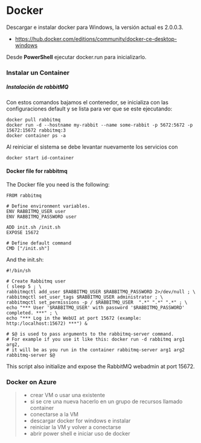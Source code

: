 # Docker

Descargar e instalar docker para Windows, la versión actual es 2.0.0.3.
- https://hub.docker.com/editions/community/docker-ce-desktop-windows

Desde **PowerShell** ejecutar docker.run para inicializarlo.

### Instalar un Container

##### Instalación de rabbitMQ
Con estos comandos bajamos el contenedor, se inicializa con las configuraciones default y se lista para ver que se este ejecutando:
```docker
docker pull rabbitmq
docker run -d --hostname my-rabbit --name some-rabbit -p 5672:5672 -p 15672:15672 rabbitmq:3
docker container ps -a
```

Al reiniciar el sistema se debe levantar nuevamente los servicios con
```docker
docker start id-container
```

#### Docker file for rabbitmq
The Docker file you need is the following:

```
FROM rabbitmq

# Define environment variables.
ENV RABBITMQ_USER user
ENV RABBITMQ_PASSWORD user

ADD init.sh /init.sh
EXPOSE 15672

# Define default command
CMD ["/init.sh"]
```

And the init.sh:

```
#!/bin/sh

# Create Rabbitmq user
( sleep 5 ; \
rabbitmqctl add_user $RABBITMQ_USER $RABBITMQ_PASSWORD 2>/dev/null ; \
rabbitmqctl set_user_tags $RABBITMQ_USER administrator ; \
rabbitmqctl set_permissions -p / $RABBITMQ_USER  ".*" ".*" ".*" ; \
echo "*** User '$RABBITMQ_USER' with password '$RABBITMQ_PASSWORD' completed. ***" ; \
echo "*** Log in the WebUI at port 15672 (example: http:/localhost:15672) ***") &

# $@ is used to pass arguments to the rabbitmq-server command.
# For example if you use it like this: docker run -d rabbitmq arg1 arg2,
# it will be as you run in the container rabbitmq-server arg1 arg2
rabbitmq-server $@
```
This script also initialize and expose the RabbitMQ webadmin at port 15672.


### Docker on Azure
> - crear VM o usar una existente
> - si se cre una nueva hacerlo en un grupo de recursos llamado container
> - conectarse a la VM
> - descargar docker for windows e instalar
> - reiniciar la VM y volver a conectarse
> - abrir power shell e iniciar uso de docker